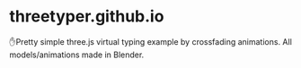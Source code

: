 # threetyper.github.io
✋Pretty simple three.js virtual typing example by crossfading animations.  All models/animations made in Blender.  
